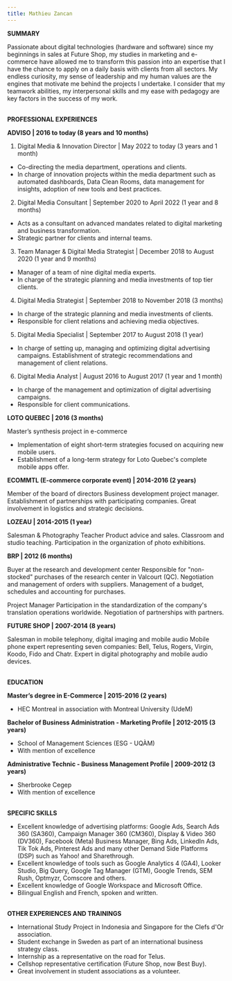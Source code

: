 ```yaml
---
title: Mathieu Zancan
---
```


**SUMMARY**

Passionate about digital technologies (hardware and software) since my beginnings in sales at Future Shop, my studies in marketing and e-commerce have allowed me to transform this passion into an expertise that I have the chance to apply on a daily basis with clients from all sectors. My endless curiosity, my sense of leadership and my human values ​​are the engines that motivate me behind the projects I undertake. I consider that my teamwork abilities, my interpersonal skills and my ease with pedagogy are key factors in the success of my work.

\
**PROFESSIONAL EXPERIENCES**

**ADVISO | 2016 to today (8 years and 10 months)**

1. Digital Media & Innovation Director | May 2022 to today (3 years and 1 month)
- Co-directing the media department, operations and clients.
- In charge of innovation projects within the media department such as automated dashboards, Data Clean Rooms, data management for insights, adoption of new tools and best practices.

2. Digital Media Consultant | September 2020 to April 2022 (1 year and 8 months)
- Acts as a consultant on advanced mandates related to digital marketing and business transformation.
- Strategic partner for clients and internal teams.

3. Team Manager & Digital Media Strategist | December 2018 to August 2020 (1 year and 9 months)
- Manager of a team of nine digital media experts.
- In charge of the strategic planning and media investments of top tier clients.

4. Digital Media Strategist | September 2018 to November 2018 (3 months)
- In charge of the strategic planning and media investments of clients.
- Responsible for client relations and achieving media objectives.

5. Digital Media Specialist | September 2017 to August 2018 (1 year)
- In charge of setting up, managing and optimizing digital advertising campaigns.
Establishment of strategic recommendations and management of client relations.

6. Digital Media Analyst | August 2016 to August 2017 (1 year and 1 month)
- In charge of the management and optimization of digital advertising campaigns.
- Responsible for client communications.

**LOTO QUEBEC | 2016 (3 months)**

Master’s synthesis project in e-commerce
- Implementation of eight short-term strategies focused on acquiring new mobile users.
- Establishment of a long-term strategy for Loto Quebec's complete mobile apps offer.

**ECOMMTL (E-commerce corporate event) | 2014-2016 (2 years)**

Member of the board of directors
Business development project manager.
Establishment of partnerships with participating companies.
Great involvement in logistics and strategic decisions.

**LOZEAU | 2014-2015 (1 year)**

Salesman & Photography Teacher
Product advice and sales.
Classroom and studio teaching.
Participation in the organization of photo exhibitions.

**BRP | 2012 (6 months)**

Buyer at the research and development center
Responsible for "non-stocked" purchases of the research center in Valcourt (QC).
Negotiation and management of orders with suppliers.
Management of a budget, schedules and accounting for purchases.

Project Manager
Participation in the standardization of the company's translation operations worldwide.
Negotiation of partnerships with partners.

**FUTURE SHOP | 2007-2014 (8 years)**

Salesman in mobile telephony, digital imaging and mobile audio
Mobile phone expert representing seven companies: Bell, Telus, Rogers, Virgin, Koodo, Fido and Chatr.
Expert in digital photography and mobile audio devices.

\
**EDUCATION**

**Master’s degree in E-Commerce | 2015-2016 (2 years)**
- HEC Montreal in association with Montreal University (UdeM)

**Bachelor of Business Administration - Marketing Profile | 2012-2015 (3 years)**
- School of Management Sciences (ESG - UQÀM)
- With mention of excellence

**Administrative Technic - Business Management Profile | 2009-2012 (3 years)**
- Sherbrooke Cegep
- With mention of excellence

\
**SPECIFIC SKILLS**

- Excellent knowledge of advertising platforms: Google Ads, Search Ads 360 (SA360), Campaign Manager 360 (CM360), Display & Video 360 (DV360), Facebook (Meta) Business Manager, Bing Ads, LinkedIn Ads, Tik Tok Ads, Pinterest Ads and many other Demand Side Platforms (DSP) such as Yahoo! and Sharethrough.
- Excellent knowledge of tools such as Google Analytics 4 (GA4), Looker Studio, Big Query, Google Tag Manager (GTM), Google Trends, SEM Rush, Optmyzr, Comscore and others.
- Excellent knowledge of Google Workspace and Microsoft Office.
- Bilingual English and French, spoken and written.

\
**OTHER EXPERIENCES AND TRAININGS**

- International Study Project in Indonesia and Singapore for the Clefs d'Or association.
- Student exchange in Sweden as part of an international business strategy class.
- Internship as a representative on the road for Telus.
- Cellshop representative certification (Future Shop, now Best Buy).
- Great involvement in student associations as a volunteer.







